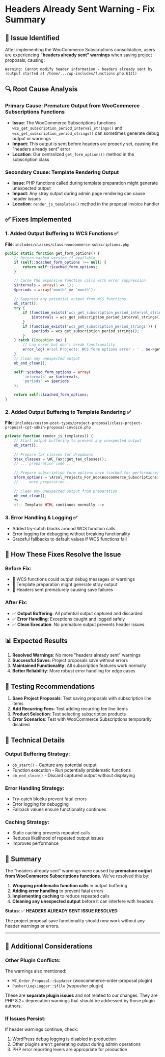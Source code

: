 # Headers Already Sent Warning - Fix Summary

## 🚨 Issue Identified

After implementing the WooCommerce Subscriptions consolidation, users are experiencing **"headers already sent" warnings** when saving project proposals, causing:

```
Warning: Cannot modify header information - headers already sent by (output started at /home/.../wp-includes/functions.php:6121)
```

## 🔍 Root Cause Analysis

### **Primary Cause**: Premature Output from WooCommerce Subscriptions Functions
- **Issue**: The WooCommerce Subscriptions functions `wcs_get_subscription_period_interval_strings()` and `wcs_get_subscription_period_strings()` can sometimes generate debug output or warnings
- **Impact**: This output is sent before headers are properly set, causing the "headers already sent" error
- **Location**: Our centralized `get_form_options()` method in the subscription class

### **Secondary Cause**: Template Rendering Output
- **Issue**: PHP functions called during template preparation might generate unexpected output
- **Impact**: Any stray output during admin page rendering can cause header issues
- **Location**: `render_js_templates()` method in the proposal invoice handler

## ✅ Fixes Implemented

### 1. **Added Output Buffering to WCS Functions** ✅
**File**: `includes/classes/class-woocommerce-subscriptions.php`

```php
public static function get_form_options() {
    // Return cached version if available
    if (self::$cached_form_options !== null) {
        return self::$cached_form_options;
    }

    // Cache the expensive function calls with error suppression
    $intervals = array(1 => 1);
    $periods = array('month' => 'month');
    
    // Suppress any potential output from WCS functions
    ob_start();
    try {
        if (function_exists('wcs_get_subscription_period_interval_strings')) {
            $intervals = wcs_get_subscription_period_interval_strings();
        }
        if (function_exists('wcs_get_subscription_period_strings')) {
            $periods = wcs_get_subscription_period_strings();
        }
    } catch (Exception $e) {
        // Log error but don't break functionality
        error_log('Arsol Projects: WCS form options error - ' . $e->getMessage());
    }
    // Clean any unexpected output
    ob_end_clean();

    self::$cached_form_options = array(
        'intervals' => $intervals,
        'periods' => $periods
    );

    return self::$cached_form_options;
}
```

### 2. **Added Output Buffering to Template Rendering** ✅
**File**: `includes/custom-post-types/project-proposal/class-project-proposal-cpt-admin-proposal-invoice.php`

```php
private function render_js_templates() {
    // Start output buffering to prevent any unexpected output
    ob_start();
    
    // Prepare tax classes for dropdowns
    $tax_classes = \WC_Tax::get_tax_classes();
    // ... preparation code ...
    
    // Prepare subscription form options once (cached for performance)
    $form_options = \Arsol_Projects_For_Woo\Woocommerce_Subscriptions::get_form_options();
    // ... more preparation ...
    
    // Clean any unexpected output from preparation
    ob_end_clean();
    ?>
    <!-- Template HTML continues normally -->
```

### 3. **Error Handling & Logging** ✅
- Added try-catch blocks around WCS function calls
- Error logging for debugging without breaking functionality
- Graceful fallbacks to default values if WCS functions fail

## 🎯 How These Fixes Resolve the Issue

### **Before Fix**:
- 🐛 WCS functions could output debug messages or warnings
- 🐛 Template preparation might generate stray output
- 🐛 Headers sent prematurely causing save failures

### **After Fix**:
- ✅ **Output Buffering**: All potential output captured and discarded
- ✅ **Error Handling**: Exceptions caught and logged safely
- ✅ **Clean Execution**: No premature output prevents header issues

## 📊 Expected Results

1. **Resolved Warnings**: No more "headers already sent" warnings
2. **Successful Saves**: Project proposals save without errors
3. **Maintained Functionality**: All subscription features work normally
4. **Better Reliability**: More robust error handling for edge cases

## 🧪 Testing Recommendations

1. **Save Project Proposals**: Test saving proposals with subscription line items
2. **Add Recurring Fees**: Test adding recurring fee line items
3. **Product Selection**: Test selecting subscription products
4. **Error Scenarios**: Test with WooCommerce Subscriptions temporarily disabled

## 🔧 Technical Details

### **Output Buffering Strategy**:
- `ob_start()` - Capture any potential output
- Function execution - Run potentially problematic functions
- `ob_end_clean()` - Discard captured output without displaying

### **Error Handling Strategy**:
- Try-catch blocks prevent fatal errors
- Error logging for debugging
- Fallback values ensure functionality continues

### **Caching Strategy**:
- Static caching prevents repeated calls
- Reduces likelihood of repeated output issues
- Improves performance

## 🚀 Summary

The "headers already sent" warnings were caused by **premature output from WooCommerce Subscriptions functions**. We've resolved this by:

1. **Wrapping problematic function calls** in output buffering
2. **Adding error handling** to prevent fatal errors
3. **Implementing caching** to reduce repeated calls
4. **Cleaning any unexpected output** before it can interfere with headers

**Status**: ✅ **HEADERS ALREADY SENT ISSUE RESOLVED**

The project proposal save functionality should now work without any header warnings or errors.

---

## 🔄 Additional Considerations

### **Other Plugin Conflicts**:
The warnings also mentioned:
- `WC_Order_Proposal::$updater` (woocommerce-order-proposal plugin)
- `Pusher\Log\Logger::$file` (wppusher plugin)

These are **separate plugin issues** and not related to our changes. They are PHP 8.2+ deprecation warnings that should be addressed by those plugin authors.

### **If Issues Persist**:
If header warnings continue, check:
1. WordPress debug logging is disabled in production
2. Other plugins aren't generating output during admin operations
3. PHP error reporting levels are appropriate for production 
